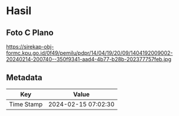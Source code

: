 # Hasil

## Foto C Plano

https://sirekap-obj-formc.kpu.go.id/0f49/pemilu/pdpr/14/04/19/20/09/1404192009002-20240214-200740--350f9341-aad4-4b77-b28b-202377757feb.jpg


## Metadata

| Key        | Value               |
| ---------- | ------------------- |
| Time Stamp | 2024-02-15 07:02:30 |



